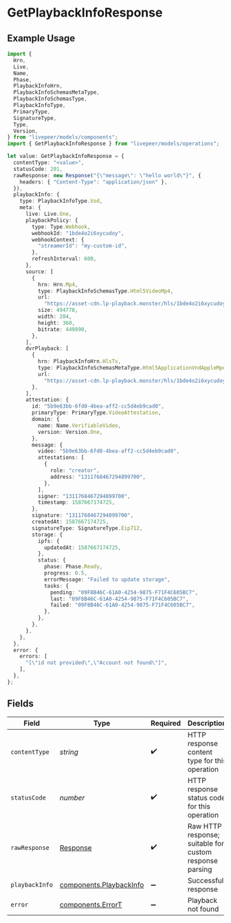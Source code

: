 # GetPlaybackInfoResponse

## Example Usage

```typescript
import {
  Hrn,
  Live,
  Name,
  Phase,
  PlaybackInfoHrn,
  PlaybackInfoSchemasMetaType,
  PlaybackInfoSchemasType,
  PlaybackInfoType,
  PrimaryType,
  SignatureType,
  Type,
  Version,
} from "livepeer/models/components";
import { GetPlaybackInfoResponse } from "livepeer/models/operations";

let value: GetPlaybackInfoResponse = {
  contentType: "<value>",
  statusCode: 201,
  rawResponse: new Response("{\"message\": \"hello world\"}", {
    headers: { "Content-Type": "application/json" },
  }),
  playbackInfo: {
    type: PlaybackInfoType.Vod,
    meta: {
      live: Live.One,
      playbackPolicy: {
        type: Type.Webhook,
        webhookId: "1bde4o2i6xycudoy",
        webhookContext: {
          "streamerId": "my-custom-id",
        },
        refreshInterval: 600,
      },
      source: [
        {
          hrn: Hrn.Mp4,
          type: PlaybackInfoSchemasType.Html5VideoMp4,
          url:
            "https://asset-cdn.lp-playback.monster/hls/1bde4o2i6xycudoy/static360p0.mp4",
          size: 494778,
          width: 204,
          height: 360,
          bitrate: 449890,
        },
      ],
      dvrPlayback: [
        {
          hrn: PlaybackInfoHrn.HlsTs,
          type: PlaybackInfoSchemasMetaType.Html5ApplicationVndAppleMpegurl,
          url:
            "https://asset-cdn.lp-playback.monster/hls/1bde4o2i6xycudoy/static360p0.mp4",
        },
      ],
      attestation: {
        id: "5b9e63bb-6fd0-4bea-aff2-cc5d4eb9cad0",
        primaryType: PrimaryType.VideoAttestation,
        domain: {
          name: Name.VerifiableVideo,
          version: Version.One,
        },
        message: {
          video: "5b9e63bb-6fd0-4bea-aff2-cc5d4eb9cad0",
          attestations: [
            {
              role: "creator",
              address: "1311768467294899700",
            },
          ],
          signer: "1311768467294899700",
          timestamp: 1587667174725,
        },
        signature: "1311768467294899700",
        createdAt: 1587667174725,
        signatureType: SignatureType.Eip712,
        storage: {
          ipfs: {
            updatedAt: 1587667174725,
          },
          status: {
            phase: Phase.Ready,
            progress: 0.5,
            errorMessage: "Failed to update storage",
            tasks: {
              pending: "09F8B46C-61A0-4254-9875-F71F4C605BC7",
              last: "09F8B46C-61A0-4254-9875-F71F4C605BC7",
              failed: "09F8B46C-61A0-4254-9875-F71F4C605BC7",
            },
          },
        },
      },
    },
  },
  error: {
    errors: [
      "[\"id not provided\",\"Account not found\"]",
    ],
  },
};
```

## Fields

| Field                                                                 | Type                                                                  | Required                                                              | Description                                                           |
| --------------------------------------------------------------------- | --------------------------------------------------------------------- | --------------------------------------------------------------------- | --------------------------------------------------------------------- |
| `contentType`                                                         | *string*                                                              | :heavy_check_mark:                                                    | HTTP response content type for this operation                         |
| `statusCode`                                                          | *number*                                                              | :heavy_check_mark:                                                    | HTTP response status code for this operation                          |
| `rawResponse`                                                         | [Response](https://developer.mozilla.org/en-US/docs/Web/API/Response) | :heavy_check_mark:                                                    | Raw HTTP response; suitable for custom response parsing               |
| `playbackInfo`                                                        | [components.PlaybackInfo](../../models/components/playbackinfo.md)    | :heavy_minus_sign:                                                    | Successful response                                                   |
| `error`                                                               | [components.ErrorT](../../models/components/errort.md)                | :heavy_minus_sign:                                                    | Playback not found                                                    |